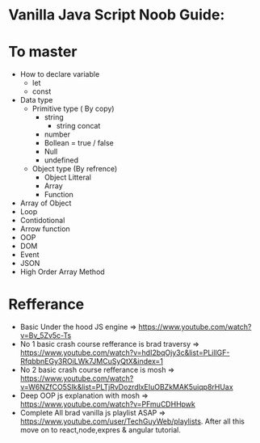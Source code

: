 # Vanilla Java Script Noob Guide:

# To master
  * How to declare variable
    * let
    * const
  * Data type
    * Primitive type ( By copy)
      * string
        * string concat
      * number
      * Bollean = true / false
      * Null
      * undefined
    * Object type (By refrence)
      * Object Litteral
      * Array
      * Function
  * Array of Object
  * Loop
  * Contidotional     
  * Arrow function
  * OOP
  * DOM
  * Event
  * JSON
  * High Order Array Method

# Refferance
  * Basic Under the hood JS engine => https://www.youtube.com/watch?v=Bv_5Zv5c-Ts
  * No 1 basic crash course refferance is brad traversy => https://www.youtube.com/watch?v=hdI2bqOjy3c&list=PLillGF-RfqbbnEGy3ROiLWk7JMCuSyQtX&index=1
  * No 2 basic crash course refferance is mosh => https://www.youtube.com/watch?v=W6NZfCO5SIk&list=PLTjRvDozrdlxEIuOBZkMAK5uiqp8rHUax
  * Deep OOP js explanation with mosh => https://www.youtube.com/watch?v=PFmuCDHHpwk
  * Complete All brad vanilla js playlist ASAP => https://www.youtube.com/user/TechGuyWeb/playlists. After all this move on to react,node,expres & angular tutorial.
